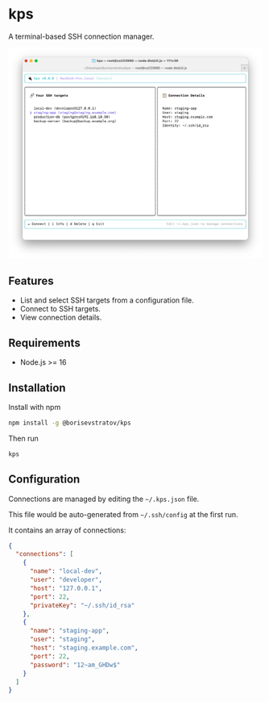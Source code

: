 # kps

A terminal-based SSH connection manager.

![Screenshot](assets/screenshot.png)

## Features

- List and select SSH targets from a configuration file.
- Connect to SSH targets.
- View connection details.

## Requirements

- Node.js >= 16

## Installation

Install with npm

```bash
npm install -g @borisevstratov/kps
```

Then run

```bash
kps
```

## Configuration

Connections are managed by editing the `~/.kps.json` file.

This file would be auto-generated from `~/.ssh/config` at the first run.

It contains an array of connections:

```json
{
  "connections": [
    {
      "name": "local-dev",
      "user": "developer",
      "host": "127.0.0.1",
      "port": 22,
      "privateKey": "~/.ssh/id_rsa"
    },
    {
      "name": "staging-app",
      "user": "staging",
      "host": "staging.example.com",
      "port": 22,
      "password": "12~am_GHDw$"
    }
  ]
}
```
